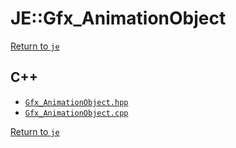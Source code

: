# JE::Gfx_AnimationObject

[Return to `je`](/docs/je.md)

## C++

- [`Gfx_AnimationObject.hpp`](/src/je/Gfx_AnimationObject.hpp)
- [`Gfx_AnimationObject.cpp`](/src/je/Gfx_AnimationObject.cpp)

[Return to `je`](/docs/je.md)